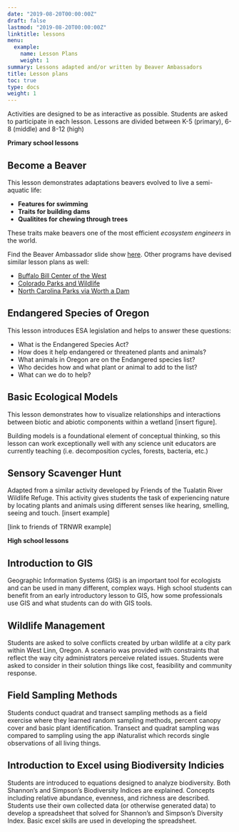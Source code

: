 ```yaml
---
date: "2019-08-20T00:00:00Z"
draft: false
lastmod: "2019-08-20T00:00:00Z"
linktitle: lessons
menu:
  example:
    name: Lesson Plans
    weight: 1
summary: Lessons adapted and/or written by Beaver Ambassadors
title: Lesson plans
toc: true
type: docs
weight: 1
---
```


Activities are designed to be as interactive as possible. Students are asked to participate in each lesson. Lessons are divided between K-5 (primary), 6-8 (middle) and 8-12 (high)


**Primary school lessons**

## Become a Beaver

This lesson demonstrates adaptations beavers evolved to live a semi-aquatic life:

* **Features for swimming**
* **Traits for building dams**
* **Qualitites for chewing through trees**

These traits make beavers one of the most efficient *ecosystem engineers* in the world.

Find the Beaver Ambassador slide show [here](http://web.pdx.edu/~scm6/become_a_beaver.html#/tail). Other programs have devised similar lesson plans as well:

* [Buffalo Bill Center of the West](https://centerofthewest.org/wp-content/uploads/2014/02/Animal-Adaptations_Dress-A-Beaver-Activity.pdf)
* [Colorado Parks and Wildlife](https://cpw.state.co.us/Documents/Education/TeacherResources/MediaKitsCrates/Durango-Beaver-Adaptations-Lesson-Plan.pdf)
* [North Carolina Parks via Worth a Dam](https://www.martinezbeavers.org/wordpress/wp-content/uploads/2014/10/build-a-beaver-outline.pdf)




## Endangered Species of Oregon

This lesson introduces ESA legislation and helps to answer these questions:

* What is the Endangered Species Act?
* How does it help endangered or threatened plants and animals?
* What animals in Oregon are on the Endangered species list?
* Who decides how and what plant or animal to add to the list?
* What can we do to help?


## Basic Ecological Models

This lesson demonstrates how to visualize relationships and interactions between biotic and abiotic components within a wetland [insert figure].

Building models is a foundational element of conceptual thinking, so this lesson can work exceptionally well with any science unit educators are currently teaching (i.e. decomposition cycles, forests, bacteria, etc.)


## Sensory Scavenger Hunt

Adapted from a similar activity developed by Friends of the Tualatin River Wildlife Refuge. This activity gives students the task of experiencing nature by locating plants and animals using different senses like hearing, smelling, seeing and touch. [insert example]

[link to friends of TRNWR example]



**High school lessons**


## Introduction to GIS

Geographic Information Systems (GIS) is an important tool for ecologists and can be used in many different, complex ways. High school students can benefit from an early introductory lesson to GIS, how some professionals use GIS and what students can do with GIS tools.



## Wildlife Management

Students are asked to solve conflicts created by urban wildlife at a city park within West Linn, Oregon. A scenario was provided with constraints that reflect the way city administrators perceive related issues. Students were asked to consider in their solution things like cost, feasibility and community response.



## Field Sampling Methods

Students conduct quadrat and transect sampling methods as a field exercise where they learned random sampling methods, percent canopy cover and basic plant identification. Transect and quadrat sampling was compared to sampling using the app iNaturalist which records single observations of all living things.



## Introduction to Excel using Biodiversity Indicies

Students are introduced to equations designed to analyze biodiversity. Both Shannon’s and Simpson’s Biodiversity Indices are explained. Concepts including relative abundance, evenness, and richness are described. Students use their own collected data (or otherwise generated data) to develop a spreadsheet that solved for Shannon’s and Simpson’s Diversity Index. Basic excel skills are used in developing the spreadsheet.


